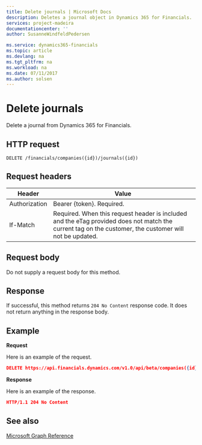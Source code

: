 ```yaml
---
title: Delete journals | Microsoft Docs
description: Deletes a journal object in Dynamics 365 for Financials.
services: project-madeira
documentationcenter: ''
author: SusanneWindfeldPedersen

ms.service: dynamics365-financials
ms.topic: article
ms.devlang: na
ms.tgt_pltfrm: na
ms.workload: na
ms.date: 07/11/2017
ms.author: solsen
---
```


# Delete journals
Delete a journal from Dynamics 365 for Financials.

## HTTP request
```
DELETE /financials/companies({id})/journals({id})
```

## Request headers
|Header         |Value                     |
|---------------|--------------------------|
|Authorization  |Bearer {token}. Required. |
|If-Match       |Required. When this request header is included and the eTag provided does not match the current tag on the customer, the customer will not be updated. |

## Request body

Do not supply a request body for this method.

## Response

If successful, this method returns ```204 No Content``` response code. It does not return anything in the response body.

## Example

**Request**

Here is an example of the request.

```json
DELETE https://api.financials.dynamics.com/v1.0/api/beta/companies({id})/journals({id})
```

**Response** 

Here is an example of the response. 

```json
HTTP/1.1 204 No Content
```

## See also
[Microsoft Graph Reference](../api/dynamics_graph_reference.md)  